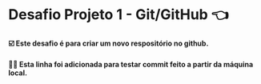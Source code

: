 # Desafio Projeto 1 - Git/GitHub 👈
#### ☑️ Este desafio é para criar um novo respositório no github. 

#### :biking_woman: Esta linha foi adicionada para testar commit feito a partir da máquina local.

 
